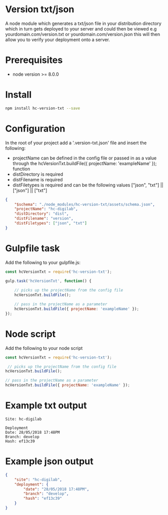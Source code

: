 # Version txt/json
A node module which generates a txt/json file in your distribution directory which in turn gets deployed to your server and could then be viewed e.g yourdomain.com/version.txt or yourdomain.com/version.json this will then allow you to verify your deployment onto a server.

# Prerequisites
- node version >= 8.0.0

# Install
```bash
npm install hc-version-txt --save
```

# Configuration
In the root of your project add a '.version-txt.json' file and insert the following:

- projectName can be defined in the config file or passed in as a value through the hcVersionTxt.buildFile({ projectName: 'exampleName' }); function
- distDirectory is required
- distFilename is required
- distFiletypes is required and can be the following values ["json", "txt"] || ["json"] || ["txt"]

```json
{
    "$schema": "./node_modules/hc-version-txt/assets/schema.json",
    "projectName": "hc-digilab",
    "distDirectory": "dist",
    "distFilename": "version",
    "distFiletypes": ["json", "txt"]
}
```

# Gulpfile task
Add the following to your gulpfile.js:  
```js
const hcVersionTxt = require('hc-version-txt');

gulp.task('hcVersionTxt', function() {
    
    // picks up the projectName from the config file 
    hcVersionTxt.buildFile();

    // pass in the projectName as a parameter
    hcVersionTxt.buildFile({ projectName: 'exampleName' });
});
```

# Node script
Add the following to your node script  
```js
const hcVersionTxt = require('hc-version-txt');

 // picks up the projectName from the config file 
hcVersionTxt.buildFile();

// pass in the projectName as a parameter
hcVersionTxt.buildFile({ projectName: 'exampleName' });
```


# Example txt output 
```
Site: hc-digilab

Deployment
Date: 28/05/2018 17:48PM
Branch: develop
Hash: ef13c39
```

# Example json output
```json
{
    "site": "hc-digilab",
    "deployment": {
        "date": "28/05/2018 17:48PM",
        "branch": "develop",
        "hash": "ef13c39"
    }
}
```